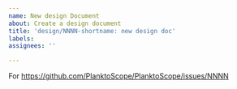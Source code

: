 ```yaml
---
name: New design Document
about: Create a design document
title: 'design/NNNN-shortname: new design doc'
labels: 
assignees: ''

---
```


<!--
Our use of design documents is described here:
https://github.com/PlanktoScope/proposals/blob/main/README.md#design-documents
-->

For https://github.com/PlanktoScope/PlanktoScope/issues/NNNN
